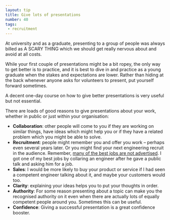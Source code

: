 ```yaml
---
layout: tip
title: Give lots of presentations
number: 40
tags:
 - recruitment
---
```


At university and as a graduate, presenting to a group of people was always billed as A SCARY THING which we should get really nervous about and avoid at all costs.

While your first couple of presentations might be a bit ropey, the only way to get better is to practice, and it is best to dive in and practice as a young graduate when the stakes and expectations are lower.  Rather than hiding at the back whenever anyone asks for volunteers to present, put yourself forward sometimes.

A decent one-day course on how to give better presentations is very useful but not essential.

There are loads of good reasons to give presentations about your work, whether in public or just within your organisation:

- **Collaboration**: other people will come to you if they are working on similar things, have ideas which might help you or if they have a related problem which you might be able to solve.
- **Recruitment**: people might remember you and offer you work – perhaps even several years later.  Or you might find your next engineering recruit in the audience.  Remember, [many of the best jobs are not advertised](05-many-of-the-best-jobs-are-not-advertised).  I got one of my best jobs by collaring an engineer after he gave a public talk and asking him for a job.
- **Sales**: I would be more likely to buy your product or service if I had seen a competent engineer talking about it, and maybe your customers would too.
- **Clarity**: explaining your ideas helps you to put your thoughts in order.
- **Authority**: For some reason presenting about a topic can make you the recognised authority on it even when there are actually lots of equally competent people around you.  Sometimes this can be useful.
- **Confidence**:  Giving a successful presentation is a great confidence booster.

